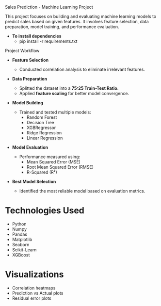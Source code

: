 Sales Prediction - Machine Learning Project

This project focuses on building and evaluating machine learning models to predict sales based on given features. It involves feature selection, data preparation, model training, and performance evaluation.

- **To install dependencies**
  - pip install -r requirements.txt


Project Workflow

- **Feature Selection**
  - Conducted correlation analysis to eliminate irrelevant features.

- **Data Preparation**
  - Splitted the dataset into a **75:25 Train-Test Ratio**.
  - Applied **feature scaling** for better model convergence.

- **Model Building**
  - Trained and tested multiple models:
    - Random Forest
    - Decision Tree
    - XGBRegressor
    - Ridge Regression
    - Linear Regression

- **Model Evaluation**
  - Performance measured using:
    - Mean Squared Error (MSE)
    - Root Mean Squared Error (RMSE)
    - R-Squared (R²)

- **Best Model Selection**
  - Identified the most reliable model based on evaluation metrics.

# Technologies Used

- Python
- Numpy
- Pandas
- Matplotlib
- Seaborn
- Scikit-Learn
- XGBoost

# Visualizations

- Correlation heatmaps
- Prediction vs Actual plots
- Residual error plots
